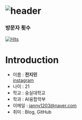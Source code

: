 ![header](https://capsule-render.vercel.app/api?text=Gminee%20GitHub!)
=============

### 방문자 횟수
[![Hits](https://hits.seeyoufarm.com/api/count/incr/badge.svg?url=https%3A%2F%2Fgithub.com%2Fjimin1203%2Flab1-1_calculator&count_bg=%2379C83D&title_bg=%23555555&icon=&icon_color=%23E7E7E7&title=hits&edge_flat=false)](https://hits.seeyoufarm.com)
# Introduction
* 이름 : **전지민**  
  [instagram](https://www.instagram.com/gminee_123/?next=%2F)
* 나이 : 21
* 학교 : 숭실대학교
* 학과 : AI융합학부
* 이메일 : janny1203@naver.com
* 취미 : Blog, GitHub
